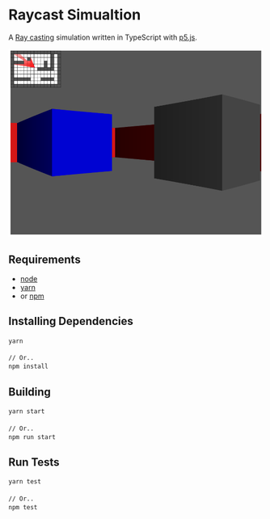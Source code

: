 # Raycast Simualtion

A [Ray casting](https://en.wikipedia.org/wiki/Ray_casting) simulation written in TypeScript with [p5.js](https://p5js.org/).

![Raycast](screenshot.png)

## Requirements

- [node](https://nodejs.org/en)
- [yarn](https://yarnpkg.com/)
- or [npm](https://www.npmjs.com/)

## Installing Dependencies

```bash
yarn

// Or..
npm install
```

## Building

```bash
yarn start

// Or..
npm run start
```

## Run Tests

```bash
yarn test

// Or..
npm test
```
